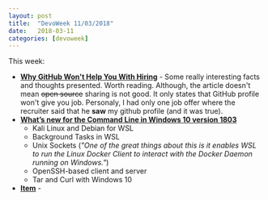 ```yaml
---
layout: post
title:  "DevoWeek 11/03/2018"
date:   2018-03-11
categories: [devoweek]
---
```


This week:

* **[Why GitHub Won't Help You With Hiring](https://www.benfrederickson.com/github-wont-help-with-hiring/)** - Some really interesting facts and thoughts presented. Worth reading. Although, the article doesn't mean ~~open source~~ sharing is not good. It only states that GitHub profile won't give you job. Personaly, I had only one job offer where the recruiter said that he **saw** my github profile (and it was true).
* **[What’s new for the Command Line in Windows 10 version 1803](https://blogs.msdn.microsoft.com/commandline/2018/03/07/windows10v1803/)**
   * Kali Linux and Debian for WSL
   * Background Tasks in WSL
   * Unix Sockets (_"One of the great things about this is it enables WSL to run the Linux Docker Client to interact with the Docker Daemon running on Windows."_)
   * OpenSSH-based client and server
   * Tar and Curl with Windows 10
* **[Item]()** - 
                            
